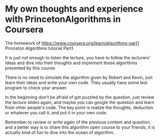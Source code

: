# My own thoughts and experience with PrincetonAlgorithms in Coursera

The homework of https://www.coursera.org/learn/algorithms-part1 Princeton Algorithms tutorial Part1

It is just not enough to listen the lecture, you have to follow the lecturers' ideas and dive into their thoughts and implement those algorithms
presented by this course.

There is no need to simulate the algorithm given by Robert and Kevin, just learn their ideas and write your own code. They usually have some test
program to check your answer.

In the beginning don't be afraid of got puzzled by the question, just review the lecture slides again, and maybe you can google the question and
learn from other people's code. The key point is realize the thoughts, deduction or whatever you call it, and put it in your own code.

Remember to review or write again of the previous content and question, and a better way is to share this algorithm open course to your friends,
it is actually kind of fun to dive into the ocean of algorithm.
